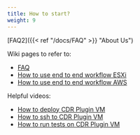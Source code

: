 ```yaml
---
title: How to start?
weight: 9
---
```


[FAQ2]({{< ref "/docs/FAQ" >}} "About Us")

Wiki pages to refer to: 
- [FAQ](https://github.com/filetrust/cdr-plugin-folder-to-folder/blob/Lestat-docs/website/content/docs/7.%20FAQ.md)
- [How to use end to end workflow ESXi](https://github.com/filetrust/cdr-plugin-folder-to-folder/blob/Lestat-docs/website/content/docs/4.%20How%20to%20use%20end%20to%20end%20workflow%20ESXi.md)
- [How to use end to end workflow AWS](https://github.com/filetrust/cdr-plugin-folder-to-folder/blob/Lestat-docs/website/content/docs/5.%20How%20to%20use%20end%20to%20end%20workflow%20in%20AWS.md)

Helpful videos:
- [How to deploy CDR Plugin VM](https://www.loom.com/share/ab2b8904104843c5af424484c57a380a)
- [How to ssh to CDR Plugin VM](https://www.loom.com/share/ab2b8904104843c5af424484c57a380a)
- [How to run tests on CDR Plugin VM](https://www.youtube.com/watch?v=VVLtm7BAK9A&ab_channel=GlasswallEngineering)
